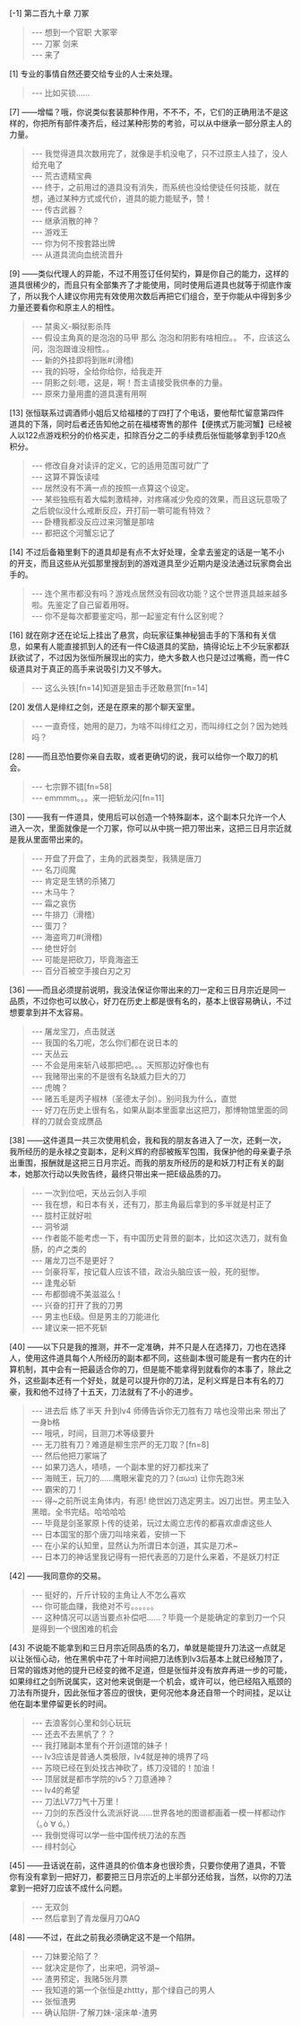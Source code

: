 
[-1] 第二百九十章 刀冢
>--- 想到一个官职 大冢宰<br>
>--- 刀冢
剑来<br>
>--- 来了<br>

[1] 专业的事情自然还要交给专业的人士来处理。
>--- 比如买锁……<br>

[7] ——增幅？哦，你说类似套装那种作用，不不不，不，它们的正确用法不是这样的，你把所有部件凑齐后，经过某种形势的考验，可以从中继承一部分原主人的力量。
>--- 我觉得道具次数用完了，就像是手机没电了，只不过原主人挂了，没人给充电了<br>
>--- 荒古遗精宝典<br>
>--- 终于，之前用过的道具没有消失，而系统也没给使徒任何技能，就在想，通过某种方式或代价，道具的能力能赋予，赞！<br>
>--- 传古武器？<br>
>--- 继承消散的神？<br>
>--- 游戏王<br>
>--- 你为何不按套路出牌<br>
>--- 从道具流向血统流晋升<br>

[9] ——类似代理人的异能，不过不用签订任何契约，算是你自己的能力，这样的道具很稀少的，而且只有全部集齐了才能使用，同时使用后道具也就等于彻底作废了，所以我个人建议你用完有效使用次数后再把它们组合，至于你能从中得到多少力量还要看你和原主人的相性。
>--- 禁奥义-瞬狱影杀阵<br>
>--- 假设主角真的是泡泡的马甲
那么
泡泡和阴影有啥相应。。
不，应该这么问，泡泡跟谁没相性。。<br>
>--- 新的外挂即将到账#(滑稽)<br>
>--- 我的妈呀，全给你给你，给我走开<br>
>--- 阴影之刻:嗯，这是，啊！吾主请接受我供奉的力量。<br>
>--- 原來力量用盡的道具還有用啊<br>

[13] 张恒联系过调酒师小姐后又给福楼的丁四打了个电话，要他帮忙留意第四件道具的下落，同时后者还告知他之前在福楼寄售的那件【便携式万能河蟹】已经被人以122点游戏积分的价格买走，扣除百分之二的手续费后张恒能够拿到手120点积分。
>--- 修改自身对读评的定义，它的适用范围可就广了<br>
>--- 这算不算饭读哇<br>
>--- 居然没有不满一点的按照一点算这个设定。<br>
>--- 某些独瓶有着大幅刺激精神，对疼痛减少免疫的效果，而且这玩意吸了之后貌似没什么戒断反应，开打前一嚼可能有特效？<br>
>--- 卧槽我都没反应过来河蟹是那啥<br>
>--- 都把这个河蟹忘记了<br>

[14] 不过后备箱里剩下的道具却是有点不太好处理，全拿去鉴定的话是一笔不小的开支，而且这些从光弧那里搜刮到的游戏道具至少近期内是没法通过玩家商会出手的。
>--- 连个黑市都没有吗？游戏点居然没有回收功能？这个世界道具越来越多啦。先鉴定了自己留着用呀。<br>
>--- 你不是每次都要鉴定吗，那一起鉴定有什么区别呢？<br>

[16] 就在刚才还在论坛上挂出了悬赏，向玩家征集神秘狙击手的下落和有关信息，如果有人能直接抓到人的还有一件C级道具的奖励，搞得论坛上不少玩家都跃跃欲试了，不过因为张恒所展现出的实力，绝大多数人也只是过过嘴瘾，而一件C级道具对于真正的高手来说吸引力又不够大。
>--- 这么头铁[fn=14]知道是狙击手还敢悬赏[fn=14]<br>

[20] 发信人是绯红之剑，还是在原来的那个聊天室里。
>--- 一直奇怪，她用的是刀，为啥不叫绯红之刃，而叫绯红之剑？因为她贱吗？<br>

[28] ——而且恐怕要你亲自去取，或者更确切的说，我可以给你一个取刀的机会。
>--- 七宗罪不错[fn=58]<br>
>--- emmmm。。。来一把斩龙闪[fn=11]<br>

[30] ——我有一件道具，使用后可以创造一个特殊副本，这个副本只允许一个人进入一次，里面就像是一个刀冢，你可以从中挑一把刀带出来，这把三日月宗近就是我从里面带出来的。
>--- 开盘了开盘了，主角的武器类型，我猜是唐刀<br>
>--- 名刀阎魔<br>
>--- 肯定是生锈的杀猪刀<br>
>--- 木马牛？<br>
>--- 霜之哀伤<br>
>--- 牛排刀（滑稽）<br>
>--- 蛋刀？<br>
>--- 海盗弯刀#(滑稽)<br>
>--- 绝世好剑<br>
>--- 可能是把砍刀，毕竟海盗王<br>
>--- 百分百被空手接白刃之刃<br>

[36] ——而且必须提前说明，我没法保证你带出来的刀一定和三日月宗近是同一品质，不过你也可以放心，好刀在历史上都是很有名的，基本上很容易确认，不过想要拿到并不太容易。
>--- 屠龙宝刀，点击就送<br>
>--- 我国的名刀呢，怎么你们都在说日本的<br>
>--- 天丛云<br>
>--- 不会是用来斩八岐那把吧。。。天照那边好像也有<br>
>--- 我赌带出来的不是很有名缺威力巨大的刀<br>
>--- 虎魄？<br>
>--- 赌五毛是丙子椒林（圣德太子剑）。别问我为什么，直觉<br>
>--- 好刀在历史上很有名，如果从副本里面拿出这把刀，那博物馆里面的同样的刀就会变成赝品<br>

[38] ——这件道具一共三次使用机会，我和我的朋友各进入了一次，还剩一次，我所经历的是永禄之变副本，足利义辉的府邸被叛军包围，我保护他的母亲妻子杀出重围，报酬就是这把三日月宗近。而我的朋友所经历的是和妖刀村正有关的副本，她那次行动以失败告终，最终只带出来一把E级品质的刀。
>--- 一次到位吧，天丛云剑入手呗<br>
>--- 我在想，和日本有关，还有刀，那主角最后拿到的多半就是村正了<br>
>--- 胧村正就好啦<br>
>--- 洞爷湖<br>
>--- 作者能不能考虑一下，有中国历史背景的副本，比如这次选刀，就有鱼肠，的卢之类的<br>
>--- 屠龙刀岂不是更好？<br>
>--- 剑豪将军，按记载人应该不错，政治头脑应该一般，死的挺惨。<br>
>--- 逢鬼必斩<br>
>--- 布都御魂不美滋滋么！<br>
>--- 兴奋的打开了我的刀男<br>
>--- 男主也E级。但是男主的刀能进化<br>
>--- 建议来一把不死斩<br>

[40] ——以下只是我的推测，并不一定准确，并不只是人在选择刀，刀也在选择人，使用这件道具每个人所经历的副本都不同，这些副本很可能是有一套内在的计算机制，其中会有一把最适合你的刀，但是能不能拿得到就看你的本事了，除此之外，这些副本还有一个好处，就是可以提升你的刀法，足利义辉是日本有名的刀豪，我和他不过待了十五天，刀法就有了不小的进步。
>--- 进去后 练了半天 升到lv4 师傅告诉你无刀胜有刀 啥也没带出来 带出了一身b格<br>
>--- 哦吼，时间，目测刀术等级要升<br>
>--- 无刀胜有刀？难道是柳生宗严的无刀取？[fn=8]<br>
>--- 然后他把刀冢端了<br>
>--- 如果刀选人，啧啧，一个副本里的好刀都找来了<br>
>--- 海贼王，玩刀的……鹰眼米霍克的刀？(ಡωಡ) 让你先跑3米<br>
>--- 霸宋的刀！<br>
>--- 得~之前所说主角体内，有恶!
绝世凶刀选定男主。凶刀出世。男主坠入黑暗。全书完结。哈哈哈哈<br>
>--- 毕竟是剑圣冢原卜传的徒弟，玩过太阁立志传的都喜欢虐虐这些人<br>
>--- 日本国宝的那个唐刀叫啥来着，安排一下<br>
>--- 在小呆的认知里，显然认为所谓日本剑道，其实是刀术~<br>
>--- 日本刀的神话里我记得有一把代表恶的刀是什么来着，不是妖刀村正<br>

[42] ——我同意你的交易。
>--- 挺好的，斤斤计较的主角让人不怎么喜欢<br>
>--- 你可能血赚，我绝对不亏。。。。。。<br>
>--- 这种情况可以适当要点补偿吧……？毕竟一个是能确定的拿到刀一个只是得到一个很困难的机会<br>

[43] 不说能不能拿到和三日月宗近同品质的名刀，单就是能提升刀法这一点就足以让张恒心动，他在黑帆中花了十年时间把刀法练到lv3后基本上就已经触顶了，日常的锻炼对他的提升已经变的微不足道，但是张恒并没有放弃再进一步的可能，如果绯红之剑所说属实，这对他来说倒是一个机会，或许可以，他已经陷入瓶颈的刀法有所提升，因此张恒才答应的很快，更何况他本身还自带一个时间挂，足以让他在副本里停留更长的时间。
>--- 去浪客剑心里和剑心玩玩<br>
>--- 还去不去黑帆了？？<br>
>--- 我打赌副本里有个开剑道馆的妹子！<br>
>--- lv3应该是普通人类极限，lv4就是神的境界了吗<br>
>--- 苏晓已经在到处找古神砍了，练刀没错的！加油！<br>
>--- 顶层就是都市学院的lv5？刀意通神？<br>
>--- lv4的希望<br>
>--- 刀法LV7刀气十万里！<br>
>--- 刀剑的东西没什么流派好说……世界各地的图谱都画着一模一样都动作（｡ò ∀ ó｡）<br>
>--- 我倒觉得可以学一些中国传统刀法的东西<br>
>--- 绯村剑心<br>

[45] ——丑话说在前，这件道具的价值本身也很珍贵，只要你使用了道具，不管你有没有拿到一把好刀，都要把三日月宗近的上半部分还给我，当然，以你的刀法拿到一把好刀应该不成什么问题。
>--- 无双剑<br>
>--- 然后拿到了青龙偃月刀QAQ<br>

[48] ——不过，在此之前我必须确定这不是一个陷阱。
>--- 刀妹要沦陷了？<br>
>--- 就决定是你了，出来吧，洞爷湖~<br>
>--- 渣男预定，我赌5张月票<br>
>--- 我知道的第一个张恒是zhttty，那个绿自己的男人<br>
>--- 张恒渣男<br>
>--- 确认陷阱-了解刀妹-滚床单-渣男<br>
